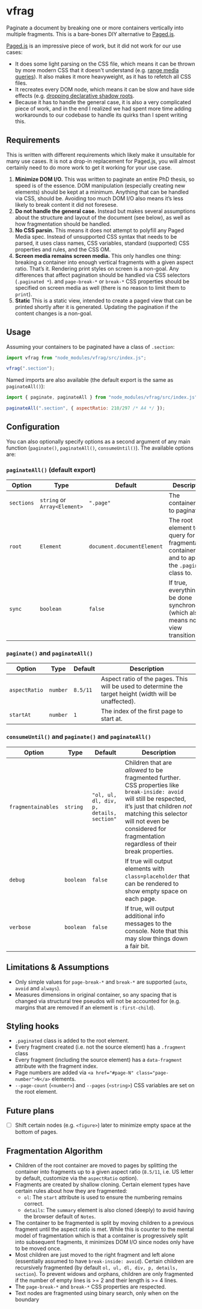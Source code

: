 # vfrag

Paginate a document by breaking one or more containers vertically into multiple fragments.
This is a bare-bones DIY alternative to [Paged.js](https://pagedjs.org/).

[Paged.js](https://pagedjs.org/) is an impressive piece of work, but it did not work for our use cases:
- It does some light parsing on the CSS file, which means it can be thrown by more modern CSS that it doesn't understand (e.g. [range media queries](https://gitlab.coko.foundation/pagedjs/pagedjs/-/issues/460)).
It also makes it more heavyweight, as it has to refetch all CSS files.
- It recreates every DOM node, which means it can be slow and have side effects (e.g. [dropping declarative shadow roots](https://gitlab.coko.foundation/pagedjs/pagedjs/-/issues/463).
- Because it has to handle the general case, it is also a very complicated piece of work,
and in the end I realized we had spent more time adding workarounds to our codebase to handle its quirks than I spent writing this.

## Requirements

This is written with different requirements which likely make it unsuitable for many use cases.
It is not a drop-in replacement for Paged.js,
you will almost certainly need to do more work to get it working for your use case.

1. **Minimize DOM I/O.**
This was written to paginate an entire PhD thesis, so speed is of the essence.
DOM manipulation (especially creating new elements) should be kept at a minimum.
Anything that can be handled via CSS, should be.
Avoiding too much DOM I/O also means it’s less likely to break content it did not foresese.
2. **Do not handle the general case.**
Instead but makes several assumptions about the structure and layout of the document (see below),
as well as how fragmentation should be handled.
3. **No CSS parsin.**
This means it does not attempt to polyfill any Paged Media spec.
Instead of unsupported CSS syntax that needs to be parsed,
it uses class names, CSS variables, standard (supported) CSS properties and rules, and the CSS OM.
4. **Screen media remains screen media.**
This only handles one thing: breaking a container into enough vertical fragments with a given aspect ratio.
That’s it.
Rendering print styles on screen is a non-goal.
Any differences that affect pagination should be handled via CSS selectors (`.paginated *`).
and `page-break-*` or `break-*` CSS properties should be specified on screen media as well (there is no reason to limit them to `print`).
5. **Static**
This is a static view, intended to create a paged view that can be printed shortly after it is generated.
Updating the pagination if the content changes is a non-goal.

## Usage

Assuming your containers to be paginated have a class of `.section`:

```js
import vfrag from "node_modules/vfrag/src/index.js";

vfrag(".section");
```

Named imports are also available (the default export is the same as `paginateAll()`):

```js
import { paginate, paginateAll } from "node_modules/vfrag/src/index.js";

paginateAll(".section", { aspectRatio: 210/297 /* A4 */ });
```

## Configuration

You can also optionally specify options as a second argument of any main function (`paginate()`, `paginateAll()`, `consumeUntil()`).
The available options are:

### `paginateAll()` (default export)

| Option | Type | Default | Description |
|--------|------|---------|-------------|
| `sections` | `string` or `Array<Element>` | `".page"` | The container(s) to paginate. |
| `root` | `Element` | `document.documentElement` | The root element to query for fragmentation containers and to apply the `.paginated` class to. |
| `sync` | `boolean` | `false` | If true, everything will be done synchronously (which also means no view transition) |

### `paginate()` and `paginateAll()`

| Option | Type | Default | Description |
|--------|------|---------|-------------|
| `aspectRatio` | `number` | `8.5/11` | Aspect ratio of the pages. This will be used to determine the target height (width will be unaffected). |
| `startAt` | `number` | `1` | The index of the first page to start at. |

### `consumeUntil()` and `paginate()` and `paginateAll()`

| Option | Type | Default | Description |
|--------|------|---------|-------------|
| `fragmentainables` | `string` | `"ol, ul, dl, div, p, details, section"` | Children that are _allowed_ to be fragmented further. CSS properties like `break-inside: avoid` will still be respected, it’s just that children *not* matching this selector will not even be considered for fragmentation regardless of their break properties. |
| `debug` | `boolean` | `false` | If true will output elements with `class=placeholder` that can be rendered to show empty space on each page. |
| `verbose` | `boolean` | `false` | If true, will output additional info messages to the console. Note that this may slow things down a fair bit. |

## Limitations & Assumptions

- Only simple values for `page-break-*` and `break-*` are supported (`auto`, `avoid` and `always`).
- Measures dimensions in original container, so any spacing that is changed via structural tree pseudos will not be accounted for
(e.g. margins that are removed if an element is `:first-child`).

## Styling hooks

- `.paginated` class is added to the root element.
- Every fragment created (i.e. not the source element) has a `.fragment` class
- Every fragment (including the source element) has a `data-fragment` attribute with the fragment index.
- Page numbers are added via `<a href="#page-N" class="page-number">N</a>` elements.
- `--page-count` (`<number>`) and `--pages` (`<string>`) CSS variables are set on the root element.

## Future plans

- [ ] Shift certain nodes (e.g. `<figure>`) later to minimize empty space at the bottom of pages.

## Fragmentation Algorithm

- Children of the root container are moved to pages by splitting the container into fragments up to a given aspect ratio (`8.5/11`, i.e. US letter by default, customize via the `aspectRatio` option).
- Fragments are created by shallow cloning. Certain element types have certain rules about how they are fragmented:
  - `ol`: The `start` attribute is used to ensure the numbering remains correct.
  - `details`: The `summary` element is also cloned (deeply) to avoid having the browser default of `Notes`.
- The container to be fragmented is split by moving children to a previous fragment until the aspect ratio is met.
While this is counter to the mental model of fragmentation which is that a container is progressively split into subsequent fragments,
it minimizes DOM I/O since nodes only have to be moved once.
- Most children are just moved to the right fragment and left alone (essentially assumed to have `break-inside: avoid`).
Certain children are recursively fragmented (by default `ol, ul, dl, div, p, details, section`).
To prevent widows and orphans, children are only fragmented if the number of empty lines is >= 2 and their length is >= 4 lines.
- The `page-break-*` and `break-*` CSS properties are respected.
- Text nodes are fragmented using binary search, only when on the boundary